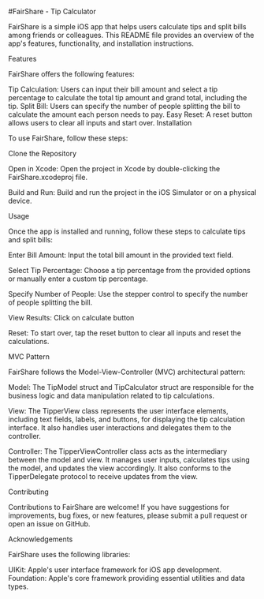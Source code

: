 #FairShare - Tip Calculator

FairShare is a simple iOS app that helps users calculate tips and split bills among friends or colleagues. This README file provides an overview of the app's features, functionality, and installation instructions.

Features

FairShare offers the following features:

Tip Calculation: Users can input their bill amount and select a tip percentage to calculate the total tip amount and grand total, including the tip.
Split Bill: Users can specify the number of people splitting the bill to calculate the amount each person needs to pay.
Easy Reset: A reset button allows users to clear all inputs and start over.
Installation

To use FairShare, follow these steps:

Clone the Repository

Open in Xcode: Open the project in Xcode by double-clicking the FairShare.xcodeproj file.

Build and Run: Build and run the project in the iOS Simulator or on a physical device.

Usage

Once the app is installed and running, follow these steps to calculate tips and split bills:

Enter Bill Amount: Input the total bill amount in the provided text field.

Select Tip Percentage: Choose a tip percentage from the provided options or manually enter a custom tip percentage.

Specify Number of People: Use the stepper control to specify the number of people splitting the bill.

View Results: Click on calculate button

Reset: To start over, tap the reset button to clear all inputs and reset the calculations.

MVC Pattern

FairShare follows the Model-View-Controller (MVC) architectural pattern:

Model: The TipModel struct and TipCalculator struct are responsible for the business logic and data manipulation related to tip calculations.

View: The TipperView class represents the user interface elements, including text fields, labels, and buttons, for displaying the tip calculation interface. It also handles user interactions and delegates them to the controller.

Controller: The TipperViewController class acts as the intermediary between the model and view. It manages user inputs, calculates tips using the model, and updates the view accordingly. It also conforms to the TipperDelegate protocol to receive updates from the view.

Contributing

Contributions to FairShare are welcome! If you have suggestions for improvements, bug fixes, or new features, please submit a pull request or open an issue on GitHub.

Acknowledgements

FairShare uses the following libraries:

UIKit: Apple's user interface framework for iOS app development.
Foundation: Apple's core framework providing essential utilities and data types.
